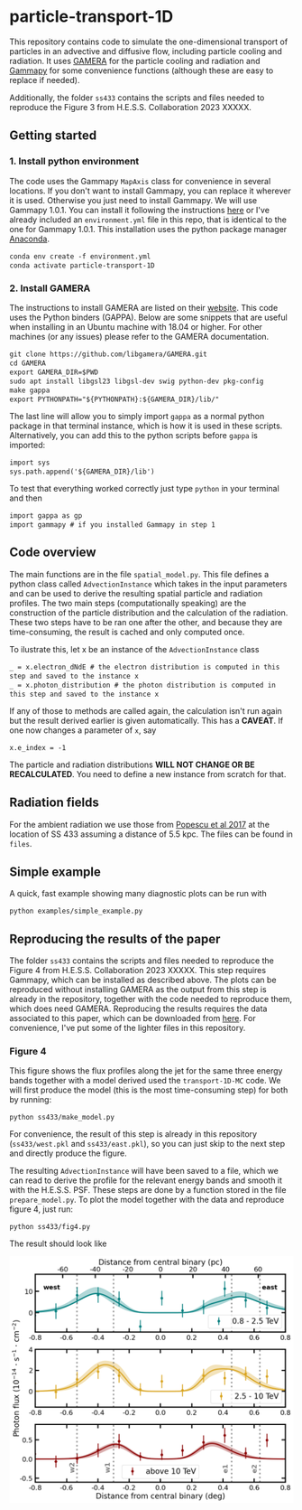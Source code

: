 # particle-transport-1D
This repository contains code to simulate the one-dimensional transport of particles in an advective and diffusive flow, including particle cooling and radiation.
It uses [GAMERA](http://libgamera.github.io/GAMERA/docs/main_page.html) for the particle cooling and radiation and [Gammapy](https://docs.gammapy.org/stable/) for some convenience functions (although these are easy to replace if needed).

Additionally, the folder `ss433` contains the scripts and files needed to reproduce the Figure 3 from H.E.S.S. Collaboration 2023 XXXXX.

## Getting started
### 1. Install python environment
The code uses the Gammapy `MapAxis` class for convenience in several locations. If you don't want to install Gammapy, you can replace it wherever it is used.
Otherwise you just need to install Gammapy. We will use Gammapy 1.0.1. You can install it following the instructions [here](https://docs.gammapy.org/1.0.1/getting-started/index.html) or I've already included an `environment.yml` file in this repo, that is identical to the one for Gammapy 1.0.1. This installation uses the python package manager [Anaconda](https://docs.continuum.io/free/anaconda/).

```
conda env create -f environment.yml
conda activate particle-transport-1D
```

### 2. Install GAMERA
The instructions to install GAMERA are listed on their [website](http://libgamera.github.io/GAMERA/docs/download_installation.html). This code uses the Python binders (GAPPA).
Below are some snippets that are useful when installing in an Ubuntu machine with 18.04 or higher. For other machines (or any issues) please refer to the GAMERA documentation.

```
git clone https://github.com/libgamera/GAMERA.git
cd GAMERA
export GAMERA_DIR=$PWD
sudo apt install libgsl23 libgsl-dev swig python-dev pkg-config
make gappa
export PYTHONPATH="${PYTHONPATH}:${GAMERA_DIR}/lib/"
```

The last line will allow you to simply import `gappa` as a normal python package in that terminal instance, which is how it is used in these scripts. Alternatively, you can add this to the python scripts before `gappa` is imported:

```
import sys
sys.path.append('${GAMERA_DIR}/lib')
```

To test that everything worked correctly just type `python` in your terminal and then

```
import gappa as gp
import gammapy # if you installed Gammapy in step 1
```

## Code overview
The main functions are in the file `spatial_model.py`. This file defines a python class called `AdvectionInstance` which takes in the input parameters and can be used to derive the resulting spatial particle and radiation profiles. The two main steps (computationally speaking) are the construction of the particle distribution and the calculation of the radiation. These two steps have to be ran one after the other, and because they are time-consuming, the result is cached and only computed once.

To ilustrate this, let x be an instance of the `AdvectionInstance` class

```
_ = x.electron_dNdE # the electron distribution is computed in this step and saved to the instance x
_ = x.photon_distribution # the photon distribution is computed in this step and saved to the instance x
```

If any of those to methods are called again, the calculation isn't run again but the result derived earlier is given automatically. This has a **CAVEAT**. If one now changes a parameter of `x`, say

```
x.e_index = -1
```

The particle and radiation distributions **WILL NOT CHANGE OR BE RECALCULATED**. You need to define a new instance from scratch for that.

## Radiation fields
For the ambient radiation we use those from [Popescu et al 2017](https://ui.adsabs.harvard.edu/abs/2017MNRAS.470.2539P) at the location of SS 433 assuming a distance of 5.5 kpc. The files can be found in `files`.

## Simple example
A quick, fast example showing many diagnostic plots can be run with

```
python examples/simple_example.py
```

## Reproducing the results of the paper
The folder `ss433` contains the scripts and files needed to reproduce the Figure 4 from H.E.S.S. Collaboration 2023 XXXXX. This step requires Gammapy, which can be installed as described above. The plots can be reproduced without installing GAMERA as the output from this step is already in the repository, together with the code needed to reproduce them, which does need GAMERA. Reproducing the results requires the data associated to this paper, which can be downloaded from [here](). For convenience, I've put some of the lighter files in this repository.

### Figure 4
This figure shows the flux profiles along the jet for the same three energy bands together with a model derived used the `transport-1D-MC` code. We will first produce the model (this is the most time-consuming step) for both  by running:

```
python ss433/make_model.py
```
For convenience, the result of this step is already in this repository (`ss433/west.pkl` and `ss433/east.pkl`), so you can just skip to the next step and directly produce the figure.

The resulting `AdvectionInstance` will have been saved to a file, which we can read to derive the profile for the relevant energy bands and smooth it with the H.E.S.S. PSF. These steps are done by a function stored in the file `prepare_model.py`. To plot the model together with the data and reproduce figure 4, just run:

```
python ss433/fig4.py
```

The result should look like

![Figure 4](ss433/plots/fig4.png "Figure 4")